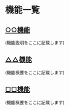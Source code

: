 機能一覧
============================

[○○機能](circle.md)
----------------------------

(機能説明をここに記載します)

[△△機能](triangle.md)
----------------------------

(機能概要をここに記載します)

[□□機能](square.md)
----------------------------

(機能概要をここに記載します)
